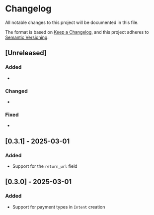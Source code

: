 # Changelog

All notable changes to this project will be documented in this file.

The format is based on [Keep a Changelog](https://keepachangelog.com/en/1.0.0/),
and this project adheres to [Semantic Versioning](https://semver.org/spec/v2.0.0.html).

## [Unreleased]

### Added

*

### Changed

*

### Fixed

*

## [0.3.1] - 2025-03-01

### Added

* Support for the `return_url` field

## [0.3.0] - 2025-03-01

### Added

* Support for payment types in `Intent` creation
